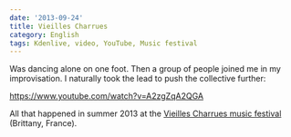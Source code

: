 ```yaml
---
date: '2013-09-24'
title: Vieilles Charrues
category: English
tags: Kdenlive, video, YouTube, Music festival
---
```


Was dancing alone on one foot. Then a group of people joined me in my improvisation. I naturally took the lead to push the collective further:

https://www.youtube.com/watch?v=A2zgZqA2QGA

All that happened in summer 2013 at the [Vieilles Charrues music festival](https://en.wikipedia.org/wiki/Vieilles_Charrues_Festival) (Brittany, France).

